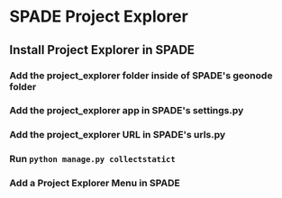 # SPADE Project Explorer

## Install Project Explorer in SPADE

### Add the **project_explorer** folder inside of SPADE's geonode folder


### Add the project_explorer app in SPADE's **settings.py**


### Add the project_explorer URL in SPADE's **urls.py**


### Run ```python manage.py collectstatict```


### Add a Project Explorer Menu in SPADE

